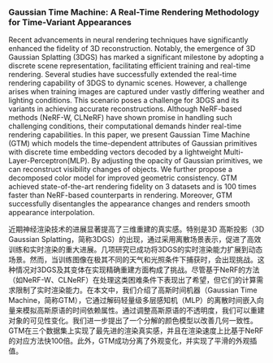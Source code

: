 ### Gaussian Time Machine: A Real-Time Rendering Methodology for Time-Variant Appearances

Recent advancements in neural rendering techniques have significantly enhanced the fidelity of 3D reconstruction. Notably, the emergence of 3D Gaussian Splatting (3DGS) has marked a significant milestone by adopting a discrete scene representation, facilitating efficient training and real-time rendering. Several studies have successfully extended the real-time rendering capability of 3DGS to dynamic scenes. However, a challenge arises when training images are captured under vastly differing weather and lighting conditions. This scenario poses a challenge for 3DGS and its variants in achieving accurate reconstructions. Although NeRF-based methods (NeRF-W, CLNeRF) have shown promise in handling such challenging conditions, their computational demands hinder real-time rendering capabilities. In this paper, we present Gaussian Time Machine (GTM) which models the time-dependent attributes of Gaussian primitives with discrete time embedding vectors decoded by a lightweight Multi-Layer-Perceptron(MLP). By adjusting the opacity of Gaussian primitives, we can reconstruct visibility changes of objects. We further propose a decomposed color model for improved geometric consistency. GTM achieved state-of-the-art rendering fidelity on 3 datasets and is 100 times faster than NeRF-based counterparts in rendering. Moreover, GTM successfully disentangles the appearance changes and renders smooth appearance interpolation.

近期神经渲染技术的进展显著提高了三维重建的真实感。特别是3D 高斯投影（3D Gaussian Splatting，简称3DGS）的出现，通过采用离散场景表示，促进了高效训练和实时渲染的重大进展。几项研究已成功将3DGS的实时渲染能力扩展到动态场景。然而，当训练图像在极其不同的天气和光照条件下捕获时，会出现挑战。这种情况对3DGS及其变体在实现精确重建方面构成了挑战。尽管基于NeRF的方法（如NeRF-W、CLNeRF）在处理这类困难条件下表现出了希望，但它们的计算需求限制了实时渲染能力。在本文中，我们介绍了高斯时间机器（Gaussian Time Machine，简称GTM），它通过解码轻量级多层感知机（MLP）的离散时间嵌入向量来模拟高斯原语的时间依赖属性。通过调整高斯原语的不透明度，我们可以重建对象的可见性变化。我们进一步提出了一个分解的颜色模型以改善几何一致性。GTM在三个数据集上实现了最先进的渲染真实感，并且在渲染速度上比基于NeRF的对应方法快100倍。此外，GTM成功分离了外观变化，并实现了平滑的外观插值。
